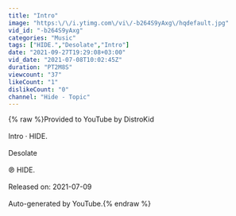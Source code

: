 ```yaml
---
title: "Intro"
image: "https:\/\/i.ytimg.com\/vi\/-b264S9yAxg\/hqdefault.jpg"
vid_id: "-b264S9yAxg"
categories: "Music"
tags: ["HIDE.","Desolate","Intro"]
date: "2021-09-27T19:29:08+03:00"
vid_date: "2021-07-08T10:02:45Z"
duration: "PT2M8S"
viewcount: "37"
likeCount: "1"
dislikeCount: "0"
channel: "Hide - Topic"
---
```

{% raw %}Provided to YouTube by DistroKid<br /><br />Intro · HIDE.<br /><br />Desolate<br /><br />℗ HIDE.<br /><br />Released on: 2021-07-09<br /><br />Auto-generated by YouTube.{% endraw %}
